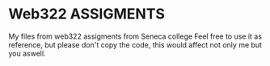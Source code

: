 # Web322 ASSIGMENTS 
My files from web322 assigments from Seneca college
Feel free to use it as reference, but please don't copy the code, this would affect not only me but you aswell.